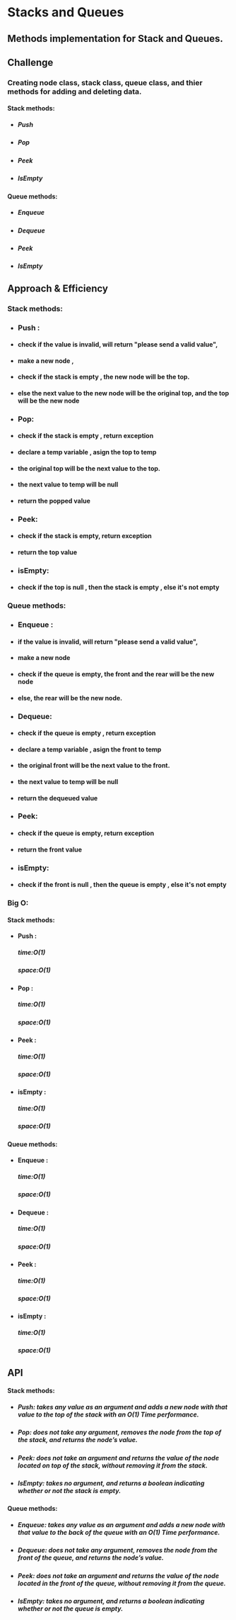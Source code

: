 # Stacks and Queues

## Methods implementation for Stack and Queues.

## Challenge
### Creating node class, stack class, queue class, and thier methods for adding and deleting data.

#### Stack methods: 
* ##### Push 
* ##### Pop 
* ##### Peek 
* ##### IsEmpty

#### Queue methods: 
* ##### Enqueue 
* ##### Dequeue
* ##### Peek 
* ##### IsEmpty 

## Approach & Efficiency

### Stack methods: 
- ### Push : 
* #### check if the value is invalid, will return "please send a valid value",
* #### make a new node ,
* #### check if the stack is empty , the new node will be the top.
* #### else the next value to the new node will be the original top, and the top will be the new node

- ### Pop: 
* #### check if the stack is empty , return exception
* #### declare a temp variable , asign the top to temp
* #### the original top will be the next value to the top.
* #### the next value to temp will be null
* #### return the popped value

- ### Peek:
* #### check if the stack is empty, return exception
* #### return the top value
 
- ### isEmpty: 
* #### check if the top is null , then the stack is empty , else it's not empty


### Queue methods: 
- ### Enqueue : 
* #### if the value is invalid, will return "please send a valid value",
* #### make a new node
* #### check if the queue is empty, the front and the rear will be the new node
* #### else, the rear will be the new node.

- ### Dequeue:
* #### check if the queue is empty , return exception
* #### declare a temp variable , asign the front to temp
* #### the original front will be the next value to the front.
* #### the next value to temp will be null
* #### return the dequeued value 

- ### Peek:
* #### check if the queue is empty, return exception
* #### return the front value

- ### isEmpty: 
* #### check if the front is null , then the queue is empty , else it's not empty

### Big O:
#### Stack methods: 
* #### Push : 
   ##### time:O(1)
   ##### space:O(1)
* #### Pop : 
   ##### time:O(1)
   ##### space:O(1) 
* #### Peek :
   ##### time:O(1)
   ##### space:O(1) 
* #### isEmpty : 
  ##### time:O(1)
  ##### space:O(1)

#### Queue methods:
* #### Enqueue : 
   ##### time:O(1)
   ##### space:O(1)
* #### Dequeue : 
   ##### time:O(1)
   ##### space:O(1) 
* #### Peek :
   ##### time:O(1)
   ##### space:O(1) 
* #### isEmpty : 
  ##### time:O(1)
  ##### space:O(1) 


## API

#### Stack methods: 
* ##### Push: takes any value as an argument and adds a new node with that value to the top of the stack with an O(1) Time performance.
* ##### Pop: does not take any argument, removes the node from the top of the stack, and returns the node’s value.
* ##### Peek:  does not take an argument and returns the value of the node located on top of the stack, without removing it from the stack.
* ##### IsEmpty: takes no argument, and returns a boolean indicating whether or not the stack is empty.

#### Queue methods: 
* ##### Enqueue: takes any value as an argument and adds a new node with that value to the back of the queue with an O(1) Time performance.
* ##### Dequeue: does not take any argument, removes the node from the front of the queue, and returns the node’s value.
* ##### Peek: does not take an argument and returns the value of the node located in the front of the queue, without removing it from the queue.
* ##### IsEmpty: takes no argument, and returns a boolean indicating whether or not the queue is empty.
